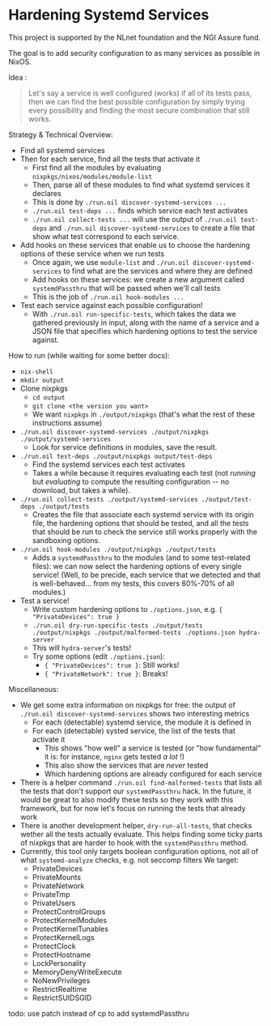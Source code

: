 # Hardening Systemd Services

This project is supported by the NLnet foundation and the NGI Assure fund.

The goal is to add security configuration to as many services as possible in NixOS.

Idea :
> Let's say a service is well configured (works) if all of its tests pass,
> then we can find the best possible configuration by simply trying every possibility
> and finding the most secure combination that still works.

Strategy & Technical Overview:
 * Find all systemd services
 * Then for each service, find all the tests that activate it
    * First find all the modules by evaluating `nixpkgs/nixos/modules/module-list`
    * Then, parse all of these modules to find what systemd services it declares
    * This is done by `./run.oil discover-systemd-services ...`
    * `./run.oil test-deps ...` finds which service each test activates
    * `./run.oil collect-tests ...` will use the output of `./run.oil test-deps` and
      `./run.oil discover-systemd-services` to create a file that show what test
      correspond to each service.
 * Add hooks on these services that enable us to choose
   the hardening options of these service when we run tests
    * Once again, we use `module-list` and `./run.oil discover-systemd-services` to find
      what are the services and where they are defined
    * Add hooks on these services: we create a new argument called `systemdPassthru`
      that will be passed when we'll call tests
    * This is the job of `./run.oil hook-modules ...`
 * Test each service against each possible configuration!
    * With `./run.oil run-specific-tests`, which takes the data we gathered previously
      in input, along with the name of a service and a JSON file that specifies which hardening
      options to test the service against.

How to run (while waiting for some better docs):
 * `nix-shell`
 * `mkdir output`
 * Clone nixpkgs
    * `cd output`
    * `git clone <the version you want>`
    * We want `nixpkgs` in `./output/nixpkgs` (that's what the rest of these instructions assume)
 * `./run.oil discover-systemd-services ./output/nixpkgs ./output/systemd-services`
    * Look for service definitions in modules, save the result.
 * `./run.oil test-deps ./output/nixpkgs output/test-deps`
    * Find the systemd services each test activates
    * Takes a while because it requires evaluating each test (not *running*
      but *evaluating* to compute the resulting configuration -- no download,
      but takes a while).
 * `./run.oil collect-tests ./output/systemd-services ./output/test-deps ./output/tests`
    * Creates the file that associate each systemd service with its origin file,
      the hardening options that should be tested, and all the tests that should be run
      to check the service still works properly with the sandboxing options.
 * `./run.oil hook-modules ./output/nixpkgs ./output/tests`
    * Adds a `systemdPassthru` to the modules (and to some test-related files):
      we can now select the hardening options of every single service!
      (Well, to be precide, each service that we detected and that is well-behaved...
      from my tests, this covers 60%-70% of all modules.)
 * Test a service!
   * Write custom hardening options to `./options.json`, e.g. `{ "PrivateDevices": true }`
   * `./run.oil dry-run-specific-tests ./output/tests ./output/nixpkgs ./output/malformed-tests ./options.json hydra-server`
   * This will `hydra-server`'s tests!
   * Try some options (edit `./options.json`):
      * `{ "PrivateDevices": true }`: Still works!
      * `{ "PrivateNetwork": true }`: Breaks!

Miscellaneous:
 * We get some extra information on nixpkgs for free:
   the output of `./run.oil discover-systemd-services` shows two interesting metrics
    * For each (detectable) systemd service, the module it is defined in
    * For each (detectable) systed service, the list of the tests that activate it
       * This shows "how well" a service is tested (or "how fundamental" it is:
         for instance, `nginx` gets tested *a lot* !)
       * This also show the services that are *never* tested
       * Which hardening options are already configured for each service
 * There is a helper command `./run.oil find-malformed-tests` that lists all the tests
   that don't support our `systemdPassthru` hack. In the future, it would be great to also
   modify these tests so they work with this framework, but for now let's focus on running
   the tests that already work
 * There is another development helper, `dry-run-all-tests`, that checks wether all the tests
   actually evaluate. This helps finding some ticky parts of nixpkgs that are harder to
   hook with the `systemdPassthru` method.
 * Currently, this tool only targets boolean configuration options, not all of
   what `systemd-analyze` checks, e.g. not seccomp filters
   We target:
    - PrivateDevices
    - PrivateMounts
    - PrivateNetwork
    - PrivateTmp
    - PrivateUsers
    - ProtectControlGroups
    - ProtectKernelModules
    - ProtectKernelTunables
    - ProtectKernelLogs
    - ProtectClock
    - ProtectHostname
    - LockPersonality
    - MemoryDenyWriteExecute
    - NoNewPrivileges
    - RestrictRealtime
    - RestrictSUIDSGID

todo: use patch instead of cp to add systemdPassthru

